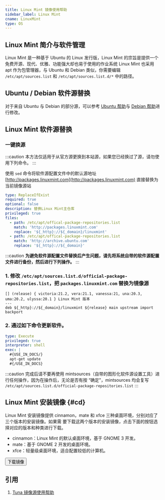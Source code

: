 ```yaml
---
title: Linux Mint 镜像使用帮助
sidebar_label: Linux Mint
cname: LinuxMint
type: OS
---
```


## Linux Mint 简介与软件管理
Linux Mint 是一种基于 Ubuntu 的 Linux 发行版，Linux Mint 的宗旨是提供一个免费开源、现代、优雅、功能强大却也易于使用的作业系统
Linux Mint 也采用 apt 作为包管理器，与 Ubuntu 和 Debian 类似，你需要编辑 `/etc/apt/sources.list` 和 `/etc/apt/sources.list.d/*` 中的路径。


## Ubuntu / Debian 软件源替换

对于来自 Ubuntu 与 Debian 的部分源，可以参考 [Ubuntu 帮助](./ubuntu)与 [Debian 帮助](./debian)进行修改。

## Linux Mint 软件源替换

### 一键换源

:::caution
本方法仅适用于从官方源更换到本站源，如果您已经换过了源，请勿使用下列命令。
:::

使用 `sed` 命令将软件源配置文件中的默认源地址 [http://packages.linuxmint.com](http://packages.linuxmint.com) 直接替换为当前镜像源站

```yaml cli
type: ReplaceIfExist
required: true
optional: false
description: 替换Linux Mint主仓库
privileged: true
files:
  - path: /etc/apt/offical-package-repositories.list
    match: 'http://packages.linuxmint.com'
    replace: '${_http}://${_domain}/linuxmint'
  - path: /etc/apt/offical-package-repositories.list
    match: 'http://archive.ubuntu.com'
    replace: '${_http}://${_domain}'
```

:::caution
**为避免软件源配置文件替换后产生问题，请先将系统自带的软件源配置文件进行备份，然后进行下列操作。**
:::

### 1. 修改 `/etc/apt/sources.list.d/official-package-repositories.list`，把 `packages.linuxmint.com` 替换为镜像源

```deb varcode
[] (release) { victoria:21.2, vera:21.1, vanessa:21, una:20.3, uma:20.2, ulyssa:20.1 } Linux Mint 版本
---
deb ${_http}://${_domain}/linuxmint ${release} main upstream import backport
```

### 2. 通过如下命令更新软件。

```yaml cli
type: Execute
privileged: true
interpreter: shell
exec: |
  #{USE_IN_DOCS/}
  apt-get update
  #{/USE_IN_DOCS}
```

:::caution
完成后请不要再使用 mintsources（自带的图形化软件源设置工具）进行任何操作，因为在操作后，无论是否有按 “确定”，mintsources 均会复写 `/etc/apt/sources.list.d/official-package-repositories.list`
:::



## Linux Mint 安装镜像 {#cd}
Linux Mint 安装镜像提供 cinnamon，mate 和 xfce 三种桌面环境，分别对应了三个版本的安装镜像。如果需
要下载这两个版本的安装镜像，点击下面的按钮选择对应的版本和种类进行下载。

- cinnamon：Linux Mint 的默认桌面环境，基于 GNOME 3 开发。
- mate：基于 GNOME 2 开发的桌面环境。
- xfce：轻量级桌面环境，适合配置较低的计算机。

<a href="/release?release=Linux%20Mint">
    <button className="button button--primary">
    下载镜像
    </button>
</a>

## 引用
1. [Tuna 镜像源使用帮助](https://mirrors.tuna.tsinghua.edu.cn/help/linuxmint/)  
